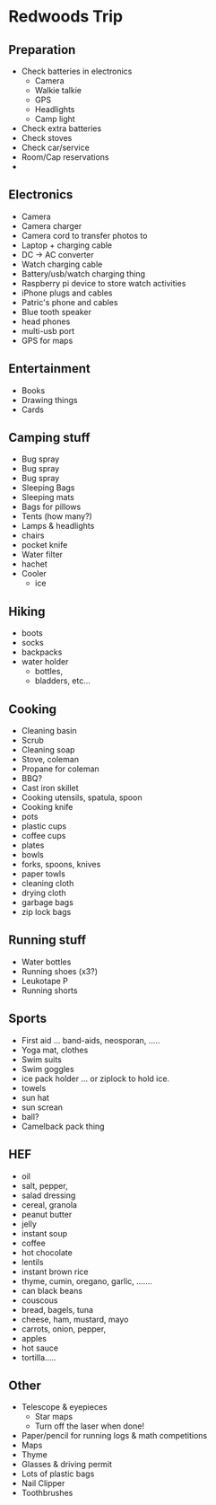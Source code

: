 # Redwoods Trip

## Preparation
 + Check batteries in electronics
   * Camera
   * Walkie talkie
   * GPS
   * Headlights
   * Camp light
 + Check extra batteries
 + Check stoves
 + Check car/service
 + Room/Cap reservations
 + 

## Electronics
 + Camera
 + Camera charger
 + Camera cord to transfer photos to
 + Laptop + charging cable
 + DC -> AC converter
 + Watch charging cable
 + Battery/usb/watch charging thing
 + Raspberry pi device to store watch activities
 + iPhone plugs and cables
 + Patric's phone and cables
 + Blue tooth speaker
 + head phones
 + multi-usb port
 + GPS for maps

## Entertainment
 + Books
 + Drawing things 
 + Cards

## Camping stuff
 + Bug spray
 + Bug spray
 + Bug spray
 + Sleeping Bags
 + Sleeping mats
 + Bags for pillows
 + Tents (how many?)
 + Lamps & headlights
 + chairs
 + pocket knife
 + Water filter
 + hachet
 + Cooler
   * ice 
 
## Hiking
 + boots
 + socks
 + backpacks
 + water holder
   * bottles, 
   * bladders, etc... 

## Cooking
 + Cleaning basin
 + Scrub
 + Cleaning soap
 + Stove, coleman
 + Propane for coleman 
 + BBQ?
 + Cast iron skillet
 + Cooking utensils, spatula, spoon
 + Cooking knife
 + pots
 + plastic cups
 + coffee cups
 + plates
 + bowls
 + forks, spoons, knives
 + paper towls
 + cleaning cloth
 + drying cloth
 + garbage bags
 + zip lock bags

## Running stuff
 + Water bottles
 + Running shoes (x3?)
 + Leukotape P
 + Running shorts

## Sports
 + First aid ... band-aids, neosporan, .....
 + Yoga mat, clothes
 + Swim suits
 + Swim goggles
 + ice pack holder ... or ziplock to hold ice.
 + towels
 + sun hat
 + sun screan
 + ball?
 + Camelback pack thing

## HEF
 + oil
 + salt, pepper,
 + salad dressing
 + cereal, granola
 + peanut butter
 + jelly
 + instant soup
 + coffee
 + hot chocolate
 + lentils
 + instant brown rice
 + thyme, cumin, oregano, garlic, .......
 + can black beans
 + couscous
 + bread, bagels, tuna
 + cheese, ham, mustard, mayo
 + carrots, onion, pepper, 
 + apples
 + hot sauce
 + tortilla.....
 
## Other
 + Telescope & eyepieces
   * Star maps
   * Turn off the laser when done!
 + Paper/pencil for running logs & math competitions
 + Maps
 + Thyme
 + Glasses & driving permit
 + Lots of plastic bags
 + Nail Clipper
 + Toothbrushes

